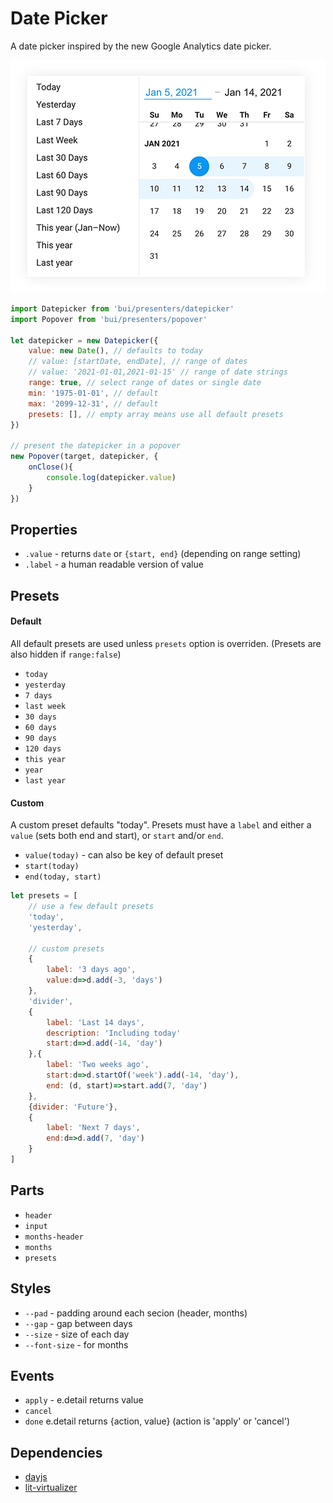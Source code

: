Date Picker
===============

A date picker inspired by the new Google Analytics date picker.

![screnshot](./screenshot.png)

```js
import Datepicker from 'bui/presenters/datepicker'
import Popover from 'bui/presenters/popover'

let datepicker = new Datepicker({
    value: new Date(), // defaults to today
    // value: [startDate, endDate], // range of dates
    // value: '2021-01-01,2021-01-15' // range of date strings
    range: true, // select range of dates or single date
    min: '1975-01-01', // default
    max: '2099-12-31', // default
    presets: [], // empty array means use all default presets
})

// present the datepicker in a popover
new Popover(target, datepicker, {
    onClose(){
        console.log(datepicker.value)
    }
})
```

## Properties
- `.value` - returns `date` or `{start, end}` (depending on range setting)
- `.label` - a human readable version of value

## Presets

#### Default
All default presets are used unless `presets` option is overriden. (Presets are also hidden if `range:false`)

- `today`
- `yesterday`
- `7 days`
- `last week`
- `30 days`
- `60 days`
- `90 days`
- `120 days`
- `this year`
- `year`
- `last year`

#### Custom

A custom preset defaults "today". Presets must have a `label` and either a `value` (sets both end and start), or `start` and/or `end`.

- `value(today)` - can also be key of default preset
- `start(today)`
- `end(today, start)`

```js
let presets = [
    // use a few default presets
    'today',
    'yesterday',

    // custom presets
    {
        label: '3 days ago',
        value:d=>d.add(-3, 'days')
    },
    'divider',
    {
        label: 'Last 14 days',
        description: 'Including today'
        start:d=>d.add(-14, 'day')
    },{
        label: 'Two weeks ago',
        start:d=>d.startOf('week').add(-14, 'day'),
        end: (d, start)=>start.add(7, 'day')
    },
    {divider: 'Future'},
    {
        label: 'Next 7 days',
        end:d=>d.add(7, 'day')
    }
]
```

## Parts
- `header`
- `input`
- `months-header`
- `months`
- `presets`

## Styles
- `--pad` - padding around each secion (header, months)
- `--gap` - gap between days
- `--size` - size of each day
- `--font-size` - for months

## Events
- `apply` - e.detail returns value
- `cancel` 
- `done` e.detail returns {action, value} (action is 'apply' or 'cancel')

## Dependencies
- [dayjs](https://www.npmjs.com/package/dayjs)
- [lit-virtualizer](https://www.npmjs.com/package/lit-virtualizer)